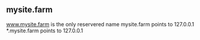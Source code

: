 ## mysite.farm

www.mysite.farm is the only reservered name
mysite.farm points to 127.0.0.1
*.mysite.farm points to 127.0.0.1
